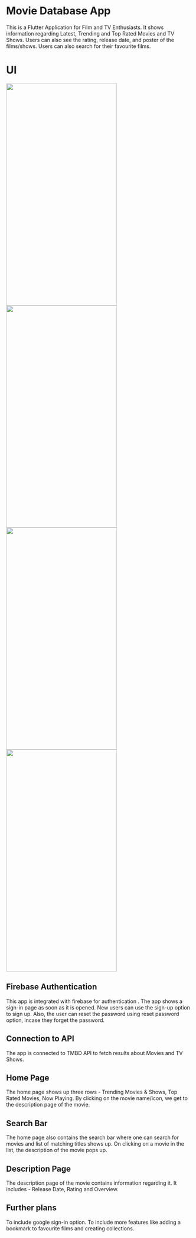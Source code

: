 # Movie Database App
This is a Flutter Application for Film and TV Enthusiasts. It shows information regarding Latest, Trending and Top Rated Movies and TV Shows. Users can also see the rating, release date, and poster of the films/shows. Users can also search for their favourite films.

# UI

<img src="https://github.com/manohar-iitg/MovieApp/assets/96137651/1ba942c2-ff33-4a00-931d-00349f2a76e7" width=300 height=600> 
<img src="https://github.com/manohar-iitg/MovieApp/assets/96137651/3b14fa60-1c91-43c9-b453-f4966114f4e5" width=300 height=600></br>
<img src="https://github.com/manohar-iitg/MovieApp/assets/96137651/585f341c-6db6-4ba6-8239-98c382a68d97" width=300 height=600>
<img src="https://github.com/manohar-iitg/MovieApp/assets/96137651/a54b3bcd-c1a7-4afe-ab49-9e93e8599b9b" width=300 height=600>


## Firebase Authentication
This app is integrated with firebase for authentication .
The app shows a sign-in page as soon as it is opened. New users can use the sign-up option to sign up. 
Also, the user can reset the password using reset password option, incase they forget the password.

## Connection to API
The app is connected to TMBD API to fetch results about Movies and TV Shows.

## Home Page
The home page shows up three rows - Trending Movies & Shows, Top Rated Movies, Now Playing.
By clicking on the movie name/icon, we get to the description page of the movie.

## Search Bar
The home page also contains the search bar where one can search for movies and list of matching titles shows up.
On clicking on a movie in the list, the description of the movie pops up.

## Description Page
The description page of the movie contains information regarding it.
It includes - Release Date, Rating and Overview.

## Further plans
To include google sign-in option. To include more features like adding a bookmark to favourite films and creating collections.
